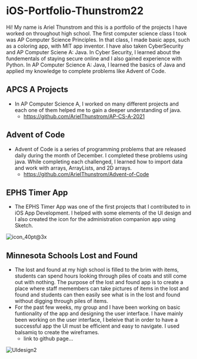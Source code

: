 # iOS-Portfolio-Thunstrom22

Hi! My name is Ariel Thunstrom and this is a portfolio of the projects I have worked on throughout high school. The first computer science class I took was AP Computer Science Principles. In that class, I made basic apps, such as a coloring app, with MIT app inventor. I have also taken CyberSecurity and AP Computer Sciene A: Java. In Cyber Security, I learned about the fundementals of staying secure online and I also gained experience with Python. In AP Computer Science A: Java, I learned the basics of Java and applied my knowledge to complete problems like Advent of Code. 
## APCS A Projects
* In AP Computer Science A, I worked on many different projects and each one of them helped me to gain a deeper understanding of java. 
     * https://github.com/ArielThunstrom/AP-CS-A-2021
## Advent of Code 
* Advent of Code is a series of programming problems that are released daily during the month of December. I completed these problems using java. While completing each challenged, I learned how to import data and work with arrays, ArrayLists, and 2D arrays. 
     * https://github.com/ArielThunstrom/Advent-of-Code
## EPHS Timer App
* The EPHS Timer App was one of the first projects that I contributed to in iOS App Development. I helped with some elements of the UI design and I also created the icon for the administration companion app using Sketch.
 
![icon_40pt@3x](https://user-images.githubusercontent.com/94394689/161331721-337d64fa-c912-4a17-b0ce-413628ef0cb1.png)


## Minnesota Schools Lost and Found
* The lost and found at my high school is filled to the brim with items, students can spend hours looking through piles of coats and still come out with nothing. The purpose of the lost and found app is to create a place where staff memembers can take pictures of items in the lost and found and students can then easily see what is in the lost and found without digging through piles of items. 
* For the past few weeks, my group and I have been working on basic funtionality of the app and designing the user interface. I have mainly been working on the user interface, I beleive that in order to have a successful app the UI must be efficient and easy to navigate. I used balsamiq to create the wireframes.
     * link to github page...

![UIdesign2](https://user-images.githubusercontent.com/94394689/161331092-fc0eb7d8-56a9-4e85-bd3e-79cb976430e9.png)


 


